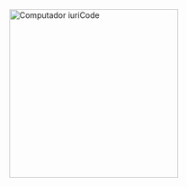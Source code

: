<img src="https://github.com/levycamoes/levycamoes/assets/98728758/dec4322a-951e-49fe-ad0f-db8185700259" min-width="300px" max-width="300px" width="300px" align="left" alt="Computador iuriCode">

<p align="right">
  
